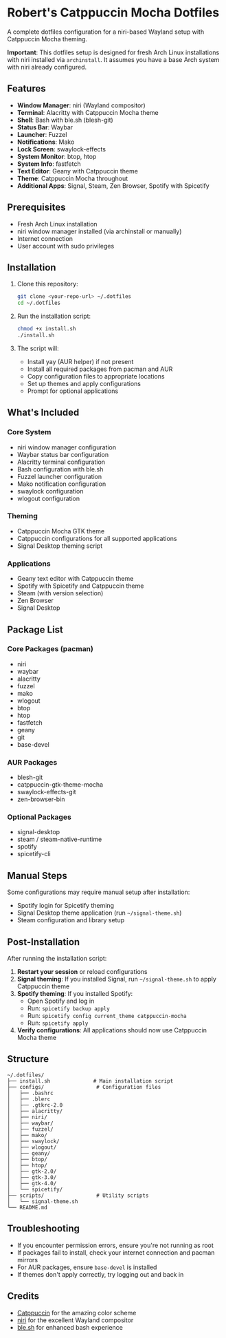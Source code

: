 # Robert's Catppuccin Mocha Dotfiles

A complete dotfiles configuration for a niri-based Wayland setup with Catppuccin Mocha theming.

**Important**: This dotfiles setup is designed for fresh Arch Linux installations with niri installed via `archinstall`. It assumes you have a base Arch system with niri already configured.

## Features

- **Window Manager**: niri (Wayland compositor)
- **Terminal**: Alacritty with Catppuccin Mocha theme
- **Shell**: Bash with ble.sh (blesh-git)
- **Status Bar**: Waybar
- **Launcher**: Fuzzel
- **Notifications**: Mako
- **Lock Screen**: swaylock-effects
- **System Monitor**: btop, htop
- **System Info**: fastfetch
- **Text Editor**: Geany with Catppuccin theme
- **Theme**: Catppuccin Mocha throughout
- **Additional Apps**: Signal, Steam, Zen Browser, Spotify with Spicetify

## Prerequisites

- Fresh Arch Linux installation
- niri window manager installed (via archinstall or manually)
- Internet connection
- User account with sudo privileges

## Installation

1. Clone this repository:
   ```bash
   git clone <your-repo-url> ~/.dotfiles
   cd ~/.dotfiles
   ```

2. Run the installation script:
   ```bash
   chmod +x install.sh
   ./install.sh
   ```

3. The script will:
   - Install yay (AUR helper) if not present
   - Install all required packages from pacman and AUR
   - Copy configuration files to appropriate locations
   - Set up themes and apply configurations
   - Prompt for optional applications

## What's Included

### Core System
- niri window manager configuration
- Waybar status bar configuration
- Alacritty terminal configuration
- Bash configuration with ble.sh
- Fuzzel launcher configuration
- Mako notification configuration
- swaylock configuration
- wlogout configuration

### Theming
- Catppuccin Mocha GTK theme
- Catppuccin configurations for all supported applications
- Signal Desktop theming script

### Applications
- Geany text editor with Catppuccin theme
- Spotify with Spicetify and Catppuccin theme
- Steam (with version selection)
- Zen Browser
- Signal Desktop

## Package List

### Core Packages (pacman)
- niri
- waybar
- alacritty
- fuzzel
- mako
- wlogout
- btop
- htop
- fastfetch
- geany
- git
- base-devel

### AUR Packages
- blesh-git
- catppuccin-gtk-theme-mocha
- swaylock-effects-git
- zen-browser-bin

### Optional Packages
- signal-desktop
- steam / steam-native-runtime
- spotify
- spicetify-cli

## Manual Steps

Some configurations may require manual setup after installation:
- Spotify login for Spicetify theming
- Signal Desktop theme application (run `~/signal-theme.sh`)
- Steam configuration and library setup

## Post-Installation

After running the installation script:

1. **Restart your session** or reload configurations
2. **Signal theming**: If you installed Signal, run `~/signal-theme.sh` to apply Catppuccin theme
3. **Spotify theming**: If you installed Spotify:
   - Open Spotify and log in
   - Run: `spicetify backup apply`
   - Run: `spicetify config current_theme catppuccin-mocha`
   - Run: `spicetify apply`
4. **Verify configurations**: All applications should now use Catppuccin Mocha theme

## Structure

```
~/.dotfiles/
├── install.sh              # Main installation script
├── configs/                 # Configuration files
│   ├── .bashrc
│   ├── .blerc
│   ├── .gtkrc-2.0
│   ├── alacritty/
│   ├── niri/
│   ├── waybar/
│   ├── fuzzel/
│   ├── mako/
│   ├── swaylock/
│   ├── wlogout/
│   ├── geany/
│   ├── btop/
│   ├── htop/
│   ├── gtk-2.0/
│   ├── gtk-3.0/
│   ├── gtk-4.0/
│   └── spicetify/
├── scripts/                 # Utility scripts
│   └── signal-theme.sh
└── README.md
```

## Troubleshooting

- If you encounter permission errors, ensure you're not running as root
- If packages fail to install, check your internet connection and pacman mirrors
- For AUR packages, ensure `base-devel` is installed
- If themes don't apply correctly, try logging out and back in

## Credits

- [Catppuccin](https://github.com/catppuccin/catppuccin) for the amazing color scheme
- [niri](https://github.com/YaLTeR/niri) for the excellent Wayland compositor
- [ble.sh](https://github.com/akinomyoga/ble.sh) for enhanced bash experience